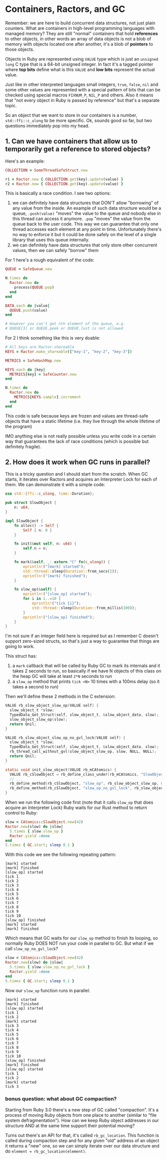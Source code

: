 # Containers, Ractors, and GC

Remember: we are here to build concurrent data structures, not just plain counters. What are containers in high-level programming languages with managed memory? They are still "normal" containers that hold **references** to other objects, in other words an array of data objects is not a blob of memory with objects located one after another, it's a blob of **pointers** to those objects.

Objects in Ruby are represented using `VALUE` type which is just an `unsigned long` C type that is a 64-bit unsigned integer. In fact it's a tagged pointer where **top bits** define what is this `VALUE` and **low bits** represent the actual value.

Just like in other interpreted languages small integers, `true`, `false`, `nil` and some other values are represented with a special pattern of bits that can be checked using special macros `FIXNUM_P`, `NIL_P` and others. Also it means that "not every object in Ruby is passed by reference" but that's a separate topic.

So an object that we want to store in our containers is a number, `std::ffi::c_ulong` to be more specific. Ok, sounds good so far, but two questions immediately pop into my head.

## 1. Can we have containers that allow us to temporarily get a reference to stored objects?

Here's an example:

```ruby
COLLECTION = SomeThreadSafeStruct.new

r1 = Ractor.new { COLLECTION.get(key).update(value) }
r2 = Ractor.new { COLLECTION.get(key).update(value) }
```

This is basically a race condition. I see two options:

1. we can definitely have data structures that DON'T allow "borrowing" of any value from the inside. An example of such data structure would be a queue, `.push(value)` "moves" the value to the queue and nobody else in this thread can access it anymore. `.pop` "moves" the value from the queue back to the user code. This way we can guarantee that only one thread accesses each element at any point in time. Unfortunately there's no way to enforce it but it could be done safely on the level of a single library that uses this queue internally.
2. we can definitely have data structures that only store other concurrent values, then we can safely "borrow" them

For 1 here's a rough equivalent of the code:

```ruby
QUEUE = SafeQueue.new

N.times do
  Ractor.new do
    process(QUEUE.pop)
  end
end

DATA.each do |value|
  QUEUE.push(value)
end

# However you can't get nth element of the queue, e.g.
# QUEUE[3] or QUEUE.peek or QUEUE.last is not allowed
```

For 2 I think something like this is very doable:

```ruby
# All keys are Ractor-shareable
KEYS = Ractor.make_shareable(["key-1", "key-2", "key-3"])

METRICS = SafeHashMap.new

KEYS.each do |key|
  METRICS[key] = SafeCounter.new
end

N.times do
  Ractor.new do
    METRICS[KEYS.sample].increment
  end
end
```

This code is safe because keys are frozen and values are thread-safe objects that have a static lifetime (i.e. they live through the whole lifetime of the program)

IMO anything else is not really possible unless you write code in a certain way that guarantees the lack of race conditions (which is possible but definitely fragile).

## 2. How does it work when GC runs in parallel?

This is a tricky question and I should start from the scratch. When GC starts, it iterates over Ractors and acquires an Interpreter Lock for each of them. We can demonstrate it with a simple code:

```rs
use std::{ffi::c_ulong, time::Duration};

pub struct SlowObject {
    n: u64,
}

impl SlowObject {
    fn alloc() -> Self {
        Self { n: 0 }
    }

    fn init(&mut self, n: u64) {
        self.n = n;
    }

    fn mark(&self, _: extern "C" fn(c_ulong)) {
        eprintln!("[mark] started");
        std::thread::sleep(Duration::from_secs(2));
        eprintln!("[mark] finished");
    }

    fn slow_op(&self) {
        eprintln!("[slow_op] started");
        for i in 1..=10 {
            eprintln!("tick {i}");
            std::thread::sleep(Duration::from_millis(100));
        }
        eprintln!("[slow_op] finished");
    }
}
```

I'm not sure if an integer field here is required but as I remember C doesn't support zero-sized structs, so that's just a way to guarantee that things are going to work.

This struct has:

1. a `mark` callback that will be called by Ruby GC to mark its internals and it takes 2 seconds to run, so basically if we have N objects of this class on the heap GC will take at least `2*N` seconds to run
2. a `slow_op` method that prints `tick <N>` 10 times with a 100ms delay (so it takes a second to run)

Then we'll define these 2 methods in the C extension:

```c
VALUE rb_slow_object_slow_op(VALUE self) {
  slow_object_t *slow;
  TypedData_Get_Struct(self, slow_object_t, &slow_object_data, slow);
  slow_object_slow_op(slow);
  return Qnil;
}

VALUE rb_slow_object_slow_op_no_gvl_lock(VALUE self) {
  slow_object_t *slow;
  TypedData_Get_Struct(self, slow_object_t, &slow_object_data, slow);
  rb_thread_call_without_gvl(slow_object_slow_op, slow, NULL, NULL);
  return Qnil;
}

static void init_slow_object(VALUE rb_mCAtomics) {
  VALUE rb_cSlowObject = rb_define_class_under(rb_mCAtomics, "SlowObject", rb_cObject);
  // ...
  rb_define_method(rb_cSlowObject, "slow_op", rb_slow_object_slow_op, 0);
  rb_define_method(rb_cSlowObject, "slow_op_no_gvl_lock", rb_slow_object_slow_op_no_gvl_lock, 0);
}
```

When we run the following code first (note that it calls `slow_op` that does acquire an Interpreter Lock) Ruby waits for our Rust method to return control to Ruby:

```ruby
slow = CAtomics::SlowObject.new(42)
Ractor.new(slow) do |slow|
  5.times { slow.slow_op }
  Ractor.yield :done
end
5.times { GC.start; sleep 0.1 }
```

With this code we see the following repeating pattern:

```
[mark] started
[mark] finished
[slow_op] started
tick 1
tick 2
tick 3
tick 4
tick 5
tick 6
tick 7
tick 8
tick 9
tick 10
[slow_op] finished
[mark] started
[mark] finished
````

Which means that GC waits for our `slow_op` method to finish its looping, so normally Ruby DOES NOT run your code in parallel to GC. But what if we call `slow_op_no_gvl_lock`?

```ruby
slow = CAtomics::SlowObject.new(42)
Ractor.new(slow) do |slow|
  5.times { slow.slow_op_no_gvl_lock }
  Ractor.yield :done
end
5.times { GC.start; sleep 0.1 }
```

Now our `slow_op` function runs in parallel:

```
[mark] started
[mark] finished
[slow_op] started
tick 1
tick 2
[mark] started
tick 3
tick 4
tick 5
tick 6
tick 7
tick 8
tick 9
tick 10
[slow_op] finished
[mark] finished
[slow_op] started
tick 1
tick 2
[mark] started
tick 3
```

### bonus question: what about GC compaction?

Starting from Ruby 3.0 there's a new step of GC called "compaction". It's a process of moving Ruby objects from one place to another (similar to "file system defragmentation"). How can we keep Ruby object addresses in our structure AND at the same time support their potential moving?

Turns out there's an API for that, it's called `rb_gc_location`. This function is called during compaction step and for any given "old" address of an object it returns a "new" one, so we can simply iterate over our data structure and do `element = rb_gc_location(element)`.
